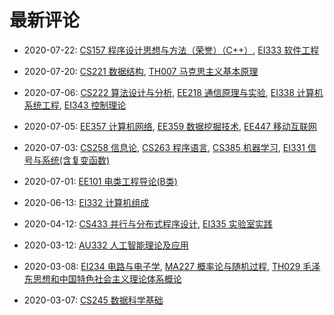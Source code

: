 # 最新评论

- 2020-07-22: [CS157 程序设计思想与方法（荣誉）（C++）](/courses/grade-1/CS157), [EI333 软件工程](/courses/grade-2/EI333)

- 2020-07-20: [CS221 数据结构](/courses/grade-2/CS221), [TH007 马克思主义基本原理](/courses/grade-2/TH007)

- 2020-07-06: [CS222 算法设计与分析](/courses/grade-3/CS222), [EE218 通信原理与实验](/courses/grade-3/EE218), [EI338 计算机系统工程](/courses/grade-3/EI338), [EI343 控制理论](/courses/grade-3/EI343)

- 2020-07-05: [EE357 计算机网络](/courses/grade-3/EE357), [EE359 数据挖掘技术](/courses/grade-3/EE359), [EE447 移动互联网](/courses/grade-3/EE447)

- 2020-07-03: [CS258 信息论](/courses/grade-2/CS258), [CS263 程序语言](/courses/grade-2/CS263), [CS385 机器学习](/courses/grade-3/CS385), [EI331 信号与系统(含复变函数)](/courses/grade-2/EI331)

- 2020-07-01: [EE101 电类工程导论(B类)](/courses/grade-1/EE101)

- 2020-06-13: [EI332 计算机组成](/courses/grade-2/EI332)

- 2020-04-12: [CS433 并行与分布式程序设计](/courses/grade-4/CS433), [EI335 实验室实践](/courses/grade-2/EI335)

- 2020-03-12: [AU332 人工智能理论及应用](/courses/grade-3/AU332)

- 2020-03-08: [EI234 电路与电子学](/courses/grade-2/EI234), [MA227 概率论与随机过程](/courses/grade-2/MA227), [TH029 毛泽东思想和中国特色社会主义理论体系概论](/courses/grade-2/TH029)

- 2020-03-07: [CS245 数据科学基础](/courses/grade-3/CS245)

